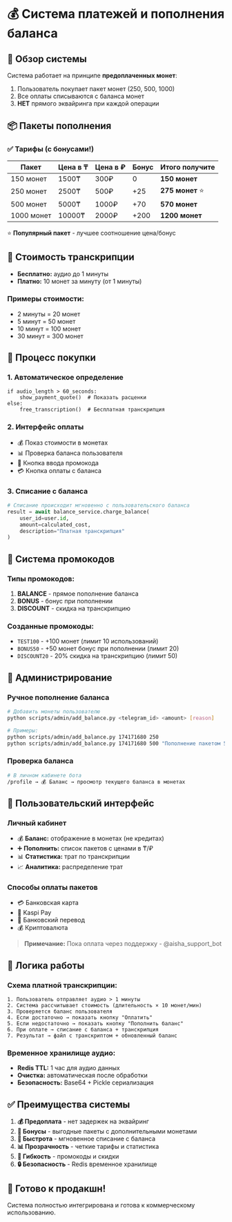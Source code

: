 # 💰 Система платежей и пополнения баланса

## 🎯 Обзор системы

Система работает на принципе **предоплаченных монет**:
1. Пользователь покупает пакет монет (250, 500, 1000)
2. Все оплаты списываются с баланса монет 
3. **НЕТ** прямого эквайринга при каждой операции

## 📦 Пакеты пополнения

### ✅ Тарифы (с бонусами!)

| Пакет | Цена в ₸ | Цена в ₽ | Бонус | Итого получите |
|-------|----------|----------|-------|----------------|
| 150 монет | 1500₸ | 300₽ | 0 | **150 монет** |
| 250 монет | 2500₸ | 500₽ | +25 | **275 монет** ⭐ |
| 500 монет | 5000₸ | 1000₽ | +70 | **570 монет** |
| 1000 монет | 10000₸ | 2000₽ | +200 | **1200 монет** |

⭐ **Популярный пакет** - лучшее соотношение цена/бонус

## 🎵 Стоимость транскрипции

- **Бесплатно:** аудио до 1 минуты
- **Платно:** 10 монет за минуту (от 1 минуты)

### Примеры стоимости:
- 2 минуты = 20 монет
- 5 минут = 50 монет  
- 10 минут = 100 монет
- 30 минут = 300 монет

## 🛒 Процесс покупки

### 1. Автоматическое определение
```
if audio_length > 60_seconds:
    show_payment_quote()  # Показать расценки
else:
    free_transcription()  # Бесплатная транскрипция
```

### 2. Интерфейс оплаты
- 💰 Показ стоимости в монетах
- 📊 Проверка баланса пользователя
- 🎁 Кнопка ввода промокода
- 💳 Кнопка оплаты с баланса

### 3. Списание с баланса
```python
# Списание происходит мгновенно с пользовательского баланса
result = await balance_service.charge_balance(
    user_id=user.id,
    amount=calculated_cost,
    description="Платная транскрипция"
)
```

## 🎁 Система промокодов

### Типы промокодов:
1. **BALANCE** - прямое пополнение баланса
2. **BONUS** - бонус при пополнении  
3. **DISCOUNT** - скидка на транскрипцию

### Созданные промокоды:
- `TEST100` - +100 монет (лимит 10 использований)
- `BONUS50` - +50 монет бонус при пополнении (лимит 20)
- `DISCOUNT20` - 20% скидка на транскрипцию (лимит 50)

## 🔧 Администрирование

### Ручное пополнение баланса
```bash
# Добавить монеты пользователю
python scripts/admin/add_balance.py <telegram_id> <amount> [reason]

# Примеры:
python scripts/admin/add_balance.py 174171680 250
python scripts/admin/add_balance.py 174171680 500 "Пополнение пакетом 500 монет"
```

### Проверка баланса
```bash
# В личном кабинете бота
/profile → 💰 Баланс → просмотр текущего баланса в монетах
```

## 📱 Пользовательский интерфейс

### Личный кабинет
- 💰 **Баланс:** отображение в монетах (не кредитах)
- ➕ **Пополнить:** список пакетов с ценами в ₸/₽
- 📊 **Статистика:** трат по транскрипции
- 📈 **Аналитика:** распределение трат

### Способы оплаты пакетов
- 💳 Банковская карта
- 📱 Kaspi Pay  
- 🏦 Банковский перевод
- 💰 Криптовалюта

> **Примечание:** Пока оплата через поддержку - @aisha_support_bot

## 🔄 Логика работы

### Схема платной транскрипции:
```
1. Пользователь отправляет аудио > 1 минуты
2. Система рассчитывает стоимость (длительность × 10 монет/мин)
3. Проверяется баланс пользователя
4. Если достаточно → показать кнопку "Оплатить"
5. Если недостаточно → показать кнопку "Пополнить баланс"
6. При оплате → списание с баланса + транскрипция
7. Результат → файл с транскриптом + обновленный баланс
```

### Временное хранилище аудио:
- **Redis TTL:** 1 час для аудио данных
- **Очистка:** автоматическая после обработки
- **Безопасность:** Base64 + Pickle сериализация

## ✅ Преимущества системы

1. **💰 Предоплата** - нет задержек на эквайринг
2. **🎁 Бонусы** - выгодные пакеты с дополнительными монетами  
3. **🚀 Быстрота** - мгновенное списание с баланса
4. **📊 Прозрачность** - четкие тарифы и статистика
5. **🎯 Гибкость** - промокоды и скидки
6. **🔒 Безопасность** - Redis временное хранилище

## 🚀 Готово к продакшн!

Система полностью интегрирована и готова к коммерческому использованию. 